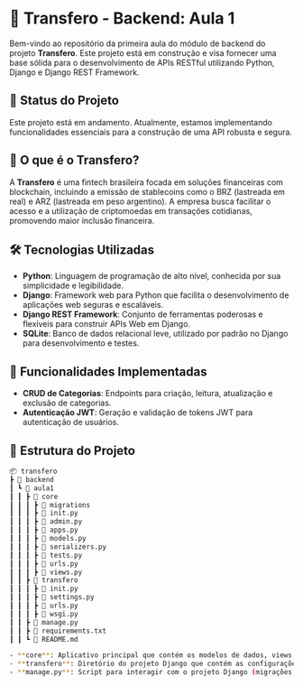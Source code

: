 # 🚀 Transfero - Backend: Aula 1

Bem-vindo ao repositório da primeira aula do módulo de backend do projeto **Transfero**. Este projeto está em construção e visa fornecer uma base sólida para o desenvolvimento de APIs RESTful utilizando Python, Django e Django REST Framework.

## 🚧 Status do Projeto

Este projeto está em andamento. Atualmente, estamos implementando funcionalidades essenciais para a construção de uma API robusta e segura.

## 🧭 O que é o Transfero?

A **Transfero** é uma fintech brasileira focada em soluções financeiras com blockchain, incluindo a emissão de stablecoins como o BRZ (lastreada em real) e ARZ (lastreada em peso argentino). A empresa busca facilitar o acesso e a utilização de criptomoedas em transações cotidianas, promovendo maior inclusão financeira.

## 🛠️ Tecnologias Utilizadas

- **Python**: Linguagem de programação de alto nível, conhecida por sua simplicidade e legibilidade.
- **Django**: Framework web para Python que facilita o desenvolvimento de aplicações web seguras e escaláveis.
- **Django REST Framework**: Conjunto de ferramentas poderosas e flexíveis para construir APIs Web em Django.
- **SQLite**: Banco de dados relacional leve, utilizado por padrão no Django para desenvolvimento e testes.

## 📌 Funcionalidades Implementadas

- **CRUD de Categorias**: Endpoints para criação, leitura, atualização e exclusão de categorias.
- **Autenticação JWT**: Geração e validação de tokens JWT para autenticação de usuários.

## 📂 Estrutura do Projeto
```bash
📦 transfero
┣ 📂 backend
┃ ┗ 📂 aula1
┃ ┃ ┣ 📂 core
┃ ┃ ┃ ┣ 📂 migrations
┃ ┃ ┃ ┣ 📄 init.py
┃ ┃ ┃ ┣ 📄 admin.py
┃ ┃ ┃ ┣ 📄 apps.py
┃ ┃ ┃ ┣ 📄 models.py
┃ ┃ ┃ ┣ 📄 serializers.py
┃ ┃ ┃ ┣ 📄 tests.py
┃ ┃ ┃ ┣ 📄 urls.py
┃ ┃ ┃ ┣ 📄 views.py
┃ ┃ ┣ 📂 transfero
┃ ┃ ┃ ┣ 📄 init.py
┃ ┃ ┃ ┣ 📄 settings.py
┃ ┃ ┃ ┣ 📄 urls.py
┃ ┃ ┃ ┣ 📄 wsgi.py
┃ ┃ ┣ 📄 manage.py
┃ ┃ ┣ 📄 requirements.txt
┃ ┃ ┗ 📄 README.md

- **core**: Aplicativo principal que contém os modelos de dados, views, serializadores e URLs.
- **transfero**: Diretório do projeto Django que contém as configurações principais.
- **manage.py**: Script para interagir com o projeto Django (migrações, servidor de desenvolvimento, etc.).``` 






